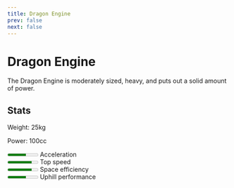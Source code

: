 ```yaml
---
title: Dragon Engine
prev: false
next: false
---
```

# Dragon Engine
The Dragon Engine is moderately sized, heavy, and puts out a solid amount of power.

## Stats
Weight: 25kg

Power: 100cc

<meter id="acceleration" min="0" max="5" low="2" high="3" optimum="5" value="3"></meter> <label for="acceleration">Acceleration</label><br/>
<meter id="top-speed" min="0" max="5" low="2" high="3" optimum="5" value="4"></meter> <label for="top-speed">Top speed</label><br/>
<meter id="space-efficiency" min="0" max="5" low="2" high="3" optimum="5" value="4"></meter> <label for="space-efficiency">Space efficiency</label><br/>
<meter id="uphill-performance" min="0" max="5" low="2" high="3" optimum="5" value="3"></meter> <label for="uphill-performance">Uphill performance</label><br/>
